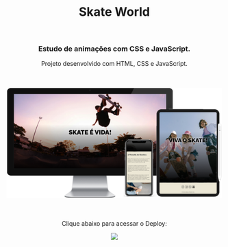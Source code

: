 <h1 align="center">
  Skate World</h1>
<br>
<h3 align="center">Estudo de animações com CSS e JavaScript.</h3>
<p align="center">Projeto desenvolvido com HTML, CSS e JavaScript.</p>
<br>
<br>

<div align="center">
  <img width="800px" src="https://github.com/feliperyo/skate-world/blob/master/assets/mockup.png?raw=true"/>
</div>
<br>
<div align="center">
  <br>
  <p>Clique abaixo para acessar o Deploy:</p>
<a href="https://feliperyo.github.io/skate-world/" target="_blank"><img src="https://img.shields.io/website-up-down-green-red/http/cv.lbesson.qc.to.svg"></a>
</div>
